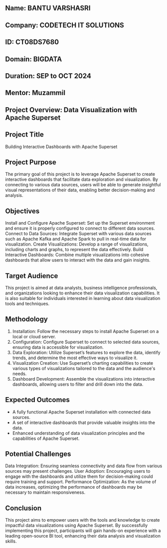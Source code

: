 Name: BANTU VARSHASRI
-------
Company: CODETECH IT SOLUTIONS
-----
ID: CT08DS7680
----
Domain: BIGDATA
----
Duration: SEP to OCT 2024
-----
Mentor: Muzammil
-----

Project Overview: Data Visualization with Apache Superset
---------

Project Title
-------
Building Interactive Dashboards with Apache Superset

Project Purpose
------
The primary goal of this project is to leverage Apache Superset to create interactive dashboards that facilitate data exploration and visualization. By connecting to various data sources, users will be able to generate insightful visual representations of their data, enabling better decision-making and analysis.

Objectives
----
Install and Configure Apache Superset: Set up the Superset environment and ensure it is properly configured to connect to different data sources.
Connect to Data Sources: Integrate Superset with various data sources such as Apache Kafka and Apache Spark to pull in real-time data for visualization.
Create Visualizations: Develop a range of visualizations, including charts and graphs, to represent the data effectively.
Build Interactive Dashboards: Combine multiple visualizations into cohesive dashboards that allow users to interact with the data and gain insights.

Target Audience
------
This project is aimed at data analysts, business intelligence professionals, and organizations looking to enhance their data visualization capabilities. It is also suitable for individuals interested in learning about data visualization tools and techniques.

Methodology
----
1. Installation: Follow the necessary steps to install Apache Superset on a local or cloud server.
2. Configuration: Configure Superset to connect to selected data sources, ensuring data is accessible for visualization.
3. Data Exploration: Utilize Superset’s features to explore the data, identify trends, and determine the most effective ways to visualize it.
4. Visualization Creation: Use Superset’s charting capabilities to create various types of visualizations tailored to the data and the audience's needs.
5. Dashboard Development: Assemble the visualizations into interactive dashboards, allowing users to filter and drill down into the data.

Expected Outcomes
----
- A fully functional Apache Superset installation with connected data sources.
- A set of interactive dashboards that provide valuable insights into the data.
- Enhanced understanding of data visualization principles and the capabilities of Apache Superset.

Potential Challenges
------
Data Integration: Ensuring seamless connectivity and data flow from various sources may present challenges.
User Adoption: Encouraging users to engage with the dashboards and utilize them for decision-making could require training and support.
Performance Optimization: As the volume of data increases, optimizing the performance of dashboards may be necessary to maintain responsiveness.

Conclusion
-----
This project aims to empower users with the tools and knowledge to create impactful data visualizations using Apache Superset. By successfully implementing this project, participants will gain hands-on experience with a leading open-source BI tool, enhancing their data analysis and visualization skills.
